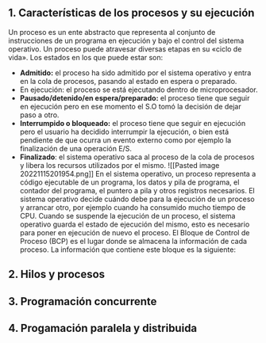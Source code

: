 
## 1. Características de los procesos y su ejecución
Un proceso es un ente abstracto que representa al conjunto de instrucciones de un
programa en ejecución y bajo el control del sistema operativo. Un proceso puede
atravesar diversas etapas en su «ciclo de vida». Los estados en los que puede estar
son:
- **Admitido:** el proceso ha sido admitido por el sistema operativo y entra
en la cola de procesos, pasando al estado en espera o preparado.
 - En ejecución: el proceso se está ejecutando dentro de
microprocesador.
- **Pausado/detenido/en espera/preparado:** el proceso tiene que seguir en
ejecución pero en ese momento el S.O tomó la decisión de dejar paso
a otro.
- **Interrumpido o bloqueado:** el proceso tiene que seguir en ejecución
pero el usuario ha decidido interrumpir la ejecución, o bien está
pendiente de que ocurra un evento externo como por ejemplo la
finalización de una operación E/S.
- **Finalizado**: el sistema operativo saca al proceso de la cola de procesos
y libera los recursos utilizados por el mismo.
![[Pasted image 20221115201954.png]]
En el sistema operativo, un proceso representa a código ejecutable de un programa,
los datos y pila de programa, el contador del programa, el puntero a pila y otros
registros necesarios.
El sistema operativo decide cuándo debe para la ejecución de un proceso y arrancar
otro, por ejemplo cuando ha consumido mucho tiempo de CPU. Cuando se
suspende la ejecución de un proceso, el sistema operativo guarda el estado de
ejecución del mismo, esto es necesario para poner en ejecución de nuevo el
proceso.
El Bloque de Control de Proceso (BCP) es el lugar donde se almacena la
información de cada proceso. La información que contiene este bloque es la
siguiente:

## 2. Hilos y procesos
## 3. Programación concurrente
## 4. Progamación paralela y distribuida
